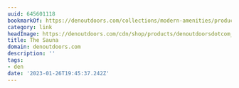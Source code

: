 ```yaml
---
uuid: 645601118
bookmarkOf: https://denoutdoors.com/collections/modern-amenities/products/outdoor-sauna
category: link
headImage: https://denoutdoors.com/cdn/shop/products/denoutdoorsdotcom_sauna16-1_f2cd6439-7107-45cf-817f-6ea9e11d57e3_1200x1200.jpg?v=1616453549
title: The Sauna
domain: denoutdoors.com
description: ''
tags:
- den
date: '2023-01-26T19:45:37.242Z'
---
```



